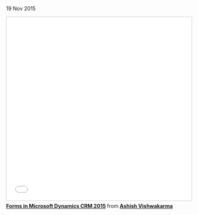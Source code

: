 19 Nov 2015

<iframe src="//www.slideshare.net/slideshow/embed_code/key/j8tOSYZqGwrVRc" width="100%" height="500" frameborder="0" marginwidth="0" marginheight="0" scrolling="no" style="border:1px solid #CCC; border-width:1px; margin-bottom:5px; max-width: 100%;" allowfullscreen> </iframe> <div style="margin-bottom:5px"> <strong> <a href="//www.slideshare.net/AshishVishwakarma13/forms-in-microsoft-dynamics-crm-2015" title="Forms in Microsoft Dynamics CRM 2015" target="_blank">Forms in Microsoft Dynamics CRM 2015</a> </strong> from <strong><a href="https://www.slideshare.net/AshishVishwakarma13" target="_blank">Ashish Vishwakarma</a></strong> </div>